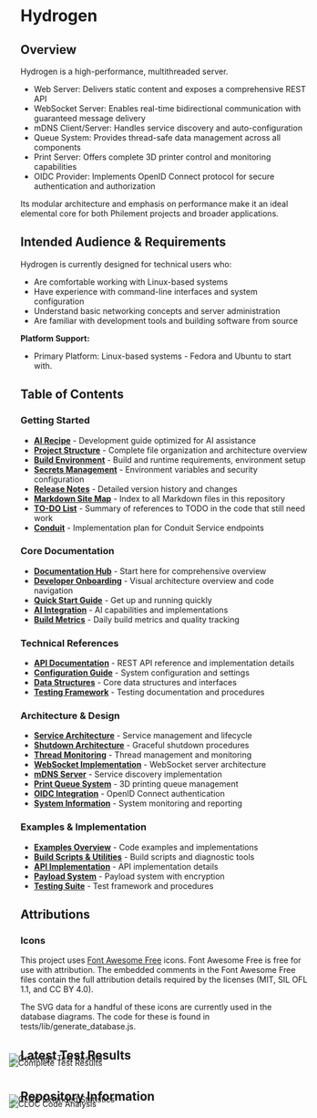 # Hydrogen

## Overview

Hydrogen is a high-performance, multithreaded server.

- Web Server: Delivers static content and exposes a comprehensive REST API
- WebSocket Server: Enables real-time bidirectional communication with guaranteed message delivery
- mDNS Client/Server: Handles service discovery and auto-configuration
- Queue System: Provides thread-safe data management across all components
- Print Server: Offers complete 3D printer control and monitoring capabilities
- OIDC Provider: Implements OpenID Connect protocol for secure authentication and authorization

Its modular architecture and emphasis on performance make it an ideal elemental core for both Philement projects and broader applications.

## Intended Audience & Requirements

Hydrogen is currently designed for technical users who:

- Are comfortable working with Linux-based systems
- Have experience with command-line interfaces and system configuration
- Understand basic networking concepts and server administration
- Are familiar with development tools and building software from source

**Platform Support:**

- Primary Platform: Linux-based systems - Fedora and Ubuntu to start with.

## Table of Contents

### Getting Started

- [**AI Recipe**](RECIPE.md) - Development guide optimized for AI assistance
- [**Project Structure**](STRUCTURE.md) - Complete file organization and architecture overview
- [**Build Environment**](SETUP.md) - Build and runtime requirements, environment setup
- [**Secrets Management**](SECRETS.md) - Environment variables and security configuration
- [**Release Notes**](RELEASES.md) - Detailed version history and changes
- [**Markdown Site Map**](SITEMAP.md) - Index to all Markdown files in this repository
- [**TO-DO List**](TODO.md) - Summary of references to TODO in the code that still need work
- [**Conduit**](CONDUIT.md) - Implementation plan for Conduit Service endpoints

### Core Documentation

- [**Documentation Hub**](docs/README.md) - Start here for comprehensive overview
- [**Developer Onboarding**](docs/developer_onboarding.md) - Visual architecture overview and code navigation
- [**Quick Start Guide**](docs/guides/quick-start.md) - Get up and running quickly
- [**AI Integration**](docs/ai_integration.md) - AI capabilities and implementations
- [**Build Metrics**](docs/metrics/README.md) - Daily build metrics and quality tracking

### Technical References

- [**API Documentation**](docs/api.md) - REST API reference and implementation details
- [**Configuration Guide**](docs/configuration.md) - System configuration and settings
- [**Data Structures**](docs/data_structures.md) - Core data structures and interfaces
- [**Testing Framework**](docs/testing.md) - Testing documentation and procedures

### Architecture & Design

- [**Service Architecture**](docs/service.md) - Service management and lifecycle
- [**Shutdown Architecture**](docs/shutdown_architecture.md) - Graceful shutdown procedures
- [**Thread Monitoring**](docs/thread_monitoring.md) - Thread management and monitoring
- [**WebSocket Implementation**](docs/web_socket.md) - WebSocket server architecture
- [**mDNS Server**](docs/mdns_server.md) - Service discovery implementation
- [**Print Queue System**](docs/print_queue.md) - 3D printing queue management
- [**OIDC Integration**](docs/oidc_integration.md) - OpenID Connect authentication
- [**System Information**](docs/system_info.md) - System monitoring and reporting

### Examples & Implementation

- [**Examples Overview**](examples/README.md) - Code examples and implementations
- [**Build Scripts & Utilities**](extras/README.md) - Build scripts and diagnostic tools
- [**API Implementation**](src/api/README.md) - API implementation details
- [**Payload System**](payloads/README.md) - Payload system with encryption
- [**Testing Suite**](tests/README.md) - Test framework and procedures

## Attributions

### Icons

This project uses [Font Awesome Free](https://fontawesome.com) icons. Font Awesome Free is free for use with attribution. The embedded comments in the Font Awesome Free files contain the full attribution details required by the licenses (MIT, SIL OFL 1.1, and CC BY 4.0).

The SVG data for a handful of these icons are currently used in the database diagrams. The code for these is found in  tests/lib/generate_database.js.

## Latest Test Results

<div style="display: flex; flex-direction: column; align-items: start; gap: 0px;">
  <img src="images/COMPLETE.svg" alt="Complete Test Results" style="margin: -25px 0px 0px -20px;">
  <img src="images/COVERAGE.svg" alt="Coverage Test Results" style="margin: -25px 0px 0px -20px;">
</div>

## Repository Information

<div style="display: flex; background: none !important; border: none !impoertant; flex-direction: column; align-items: start; gap: 0px;">
  <img src="images/CLOC_CODE.svg" alt="CLOC Code Analysis" style="margin: -25px 0px 0px -20px;">
  <img src="images/CLOC_STAT.svg" alt="CLOC Extended Statistics" style="margin: -25px 0px 0px -20px;">
</div>
